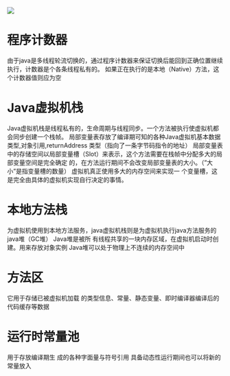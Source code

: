 <img src="https://github.com/dai147444612/JVM/raw/image/截屏2021-07-27 上午11.21.28.png">

# 程序计数器  
由于java是多线程轮流切换的，通过程序计数器来保证切换后能回到正确位置继续执行，计数器是个各条线程私有的。
如果正在执行的是本地（Native）方法，这个计数器值则应为空


# Java虚拟机栈  
Java虚拟机栈是线程私有的，生命周期与线程同步。一个方法被执行使虚拟机都会同步创建一个栈帧。
局部变量表存放了编译期可知的各种Java虚拟机基本数据类型,对象引用,returnAddress 类型（指向了一条字节码指令的地址）
局部变量表中的存储空间以局部变量槽（Slot）来表示，这个方法需要在栈帧中分配多大的局部变量空间是完全确定 的，在方法运行期间不会改变局部变量表的大小。（”大小”是指变量槽的数量）
虚拟机真正使用多大的内存空间来实现一 个变量槽，这是完全由具体的虚拟机实现自行决定的事情。


# 本地方法栈  
为虚拟机使用到本地方法服务，java虚拟机栈则是为虚拟机执行java方法服务的
java堆（GC堆）
Java堆是被所 有线程共享的一块内存区域，在虚拟机启动时创建。用来存放对象实例
Java堆可以处于物理上不连续的内存空间中

# 方法区  
它用于存储已被虚拟机加载 的类型信息、常量、静态变量、即时编译器编译后的代码缓存等数据



# 运行时常量池  
用于存放编译期生 成的各种字面量与符号引用
具备动态性运行期间也可以将新的常量放入




